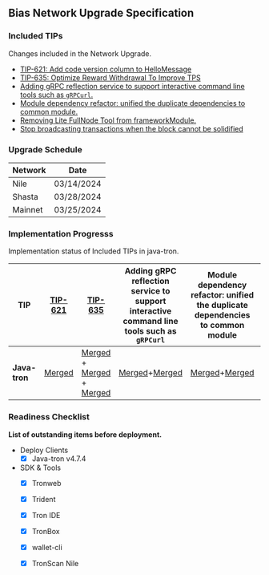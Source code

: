 ## Bias Network Upgrade Specification

### Included TIPs
Changes included in the Network Upgrade.

* [TIP-621: Add code version column to HelloMessage](https://github.com/tronprotocol/tips/issues/621)
* [TIP-635: Optimize Reward Withdrawal To Improve TPS](https://github.com/tronprotocol/tips/issues/635)
* [Adding gRPC reflection service to support interactive command line tools such as `gRPCurl`.](https://github.com/tronprotocol/java-tron/issues/5391)
* [Module dependency refactor: unified the duplicate dependencies to common module.](https://github.com/tronprotocol/java-tron/issues/5561)
* [Removing Lite FullNode Tool from frameworkModule.](https://github.com/tronprotocol/java-tron/issues/5489)
* [Stop broadcasting transactions when the block cannot be solidified](https://github.com/tronprotocol/java-tron/issues/5562)

### Upgrade Schedule

| Network  | Date  |    
|---------|------------|
| Nile | 03/14/2024 | 
| Shasta  | 03/28/2024 |   
| Mainnet | 03/25/2024|    

### Implementation Progresss

Implementation status of Included TIPs in java-tron.

TIP            | [TIP-621](https://github.com/tronprotocol/tips/issues/621)                   |      [TIP-635](https://github.com/tronprotocol/tips/issues/635)           |   Adding gRPC reflection service to support interactive command line tools such as `gRPCurl`                |   Module dependency refactor: unified the duplicate dependencies to common module  | Removing Lite FullNode Tool from frameworkModule | Stop broadcasting transactions when the block cannot be solidified |
|----------------|-----------------------------------------------------------------------|-----------------------------------------------------------------------|-----------------------------------------------------------------------|----------------------------------------------------------------------------------------------------------------------------|--------------|--------|
| **Java-tron**       |   [Merged](https://github.com/tronprotocol/java-tron/pull/5584)   |   [Merged](https://github.com/tronprotocol/java-tron/pull/5406)  + [Merged](https://github.com/tronprotocol/java-tron/pull/5654)  + [Merged](https://github.com/tronprotocol/java-tron/pull/5683)  |  [Merged](https://github.com/tronprotocol/java-tron/pull/5643)+[Merged](https://github.com/tronprotocol/java-tron/pull/5751)    |   [Merged](https://github.com/tronprotocol/java-tron/pull/5625)+[Merged](https://github.com/tronprotocol/java-tron/pull/5689)  | [Merged](https://github.com/tronprotocol/java-tron/pull/5650) | [Merged](https://github.com/tronprotocol/java-tron/pull/5643)+[Merged](https://github.com/tronprotocol/java-tron/pull/5751)

### Readiness Checklist

**List of outstanding items before deployment.**



 - Deploy Clients
   - [x]  Java-tron v4.7.4
 - SDK & Tools
     - [x] Tronweb
     - [x] Trident
     - [x] Tron IDE
     - [x] TronBox
     - [x] wallet-cli
     - [x] TronScan Nile
 
